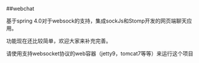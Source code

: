 ##webchat 

基于spring 4.0对于websock的支持，集成sockJs和Stomp开发的网页端聊天应用。

功能现在还比较简单，欢迎大家来补充完善。

请使用支持websocket协议的web容器（jetty9，tomcat7等等）来运行这个项目
